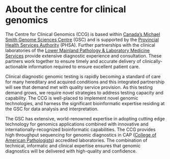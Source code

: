# About the centre for clinical genomics

The Centre for Clinical Genomics (CCG) is based within [Canada’s Michael Smith Genome Sciences Centre](http://www.bcgsc.ca/) (GSC) and is supported by the [Provincial Health Services Authority](http://www.phsa.ca) (PHSA). Further partnerships with the clinical laboratories of the [Lower Mainland Pathology & Laboratory Medicine Services](http://www.phsa.ca/AgenciesAndServices/Services/PHSA-Labs/Contacts.htm) provide extensive diagnostic experience and consultation. These partners work together to ensure timely and accurate delivery of clinically-actionable information required to ensure excellent patient care.

Clinical diagnostic genomic testing is rapidly becoming a standard of care for many hereditary and acquired conditions and this integrated partnership will see that demand met with quality service provision. As this testing demand grows, we require novel strategies to address testing capacity and capability. The CCG is well-placed to implement novel genomic technologies, and harness the significant bioinformatic expertise residing at the GSC for data analysis and interpretation.

The GSC has extensive, world-renowned expertise in adopting cutting edge technology for genomics applications combined with innovative and internationally-recognized bioinformatic capabilities. The CCG provides high throughput sequencing for genomic diagnostics in CAP ([College of American Pathologists](http://www.cap.org/)) accredited laboratories. The combination of technical, informatic and clinical expertise ensures that genomic diagnostics will be delivered with high-quality and confidence. 